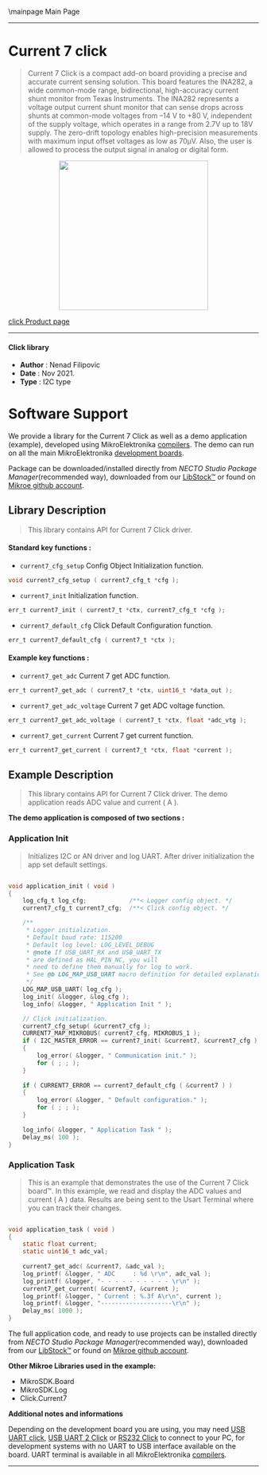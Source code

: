 \mainpage Main Page

---
# Current 7 click

> Current 7 Click is a compact add-on board providing a precise and accurate current sensing solution. This board features the INA282, a wide common-mode range, bidirectional, high-accuracy current shunt monitor from Texas Instruments. The INA282 represents a voltage output current shunt monitor that can sense drops across shunts at common-mode voltages from –14 V to +80 V, independent of the supply voltage, which operates in a range from 2.7V up to 18V supply. The zero-drift topology enables high-precision measurements with maximum input offset voltages as low as 70μV. Also, the user is allowed to process the output signal in analog or digital form.

<p align="center">
  <img src="https://download.mikroe.com/images/click_for_ide/current7_click.png" height=300px>
</p>

[click Product page](https://www.mikroe.com/current-7-click)

---


#### Click library

- **Author**        : Nenad Filipovic
- **Date**          : Nov 2021.
- **Type**          : I2C type


# Software Support

We provide a library for the Current 7 Click
as well as a demo application (example), developed using MikroElektronika
[compilers](https://www.mikroe.com/necto-studio).
The demo can run on all the main MikroElektronika [development boards](https://www.mikroe.com/development-boards).

Package can be downloaded/installed directly from *NECTO Studio Package Manager*(recommended way), downloaded from our [LibStock&trade;](https://libstock.mikroe.com) or found on [Mikroe github account](https://github.com/MikroElektronika/mikrosdk_click_v2/tree/master/clicks).

## Library Description

> This library contains API for Current 7 Click driver.

#### Standard key functions :

- `current7_cfg_setup` Config Object Initialization function.
```c
void current7_cfg_setup ( current7_cfg_t *cfg );
```

- `current7_init` Initialization function.
```c
err_t current7_init ( current7_t *ctx, current7_cfg_t *cfg );
```

- `current7_default_cfg` Click Default Configuration function.
```c
err_t current7_default_cfg ( current7_t *ctx );
```

#### Example key functions :

- `current7_get_adc` Current 7 get ADC function.
```c
err_t current7_get_adc ( current7_t *ctx, uint16_t *data_out );
```

- `current7_get_adc_voltage` Current 7 get ADC voltage function.
```c
err_t current7_get_adc_voltage ( current7_t *ctx, float *adc_vtg );
```

- `current7_get_current` Current 7 get current function.
```c
err_t current7_get_current ( current7_t *ctx, float *current );
```

## Example Description

> This library contains API for Current 7 Click driver.
> The demo application reads ADC value and current ( A ).

**The demo application is composed of two sections :**

### Application Init

> Initializes I2C or AN driver and log UART.
> After driver initialization the app set default settings.

```c

void application_init ( void ) 
{
    log_cfg_t log_cfg;            /**< Logger config object. */
    current7_cfg_t current7_cfg;  /**< Click config object. */

    /** 
     * Logger initialization.
     * Default baud rate: 115200
     * Default log level: LOG_LEVEL_DEBUG
     * @note If USB_UART_RX and USB_UART_TX 
     * are defined as HAL_PIN_NC, you will 
     * need to define them manually for log to work. 
     * See @b LOG_MAP_USB_UART macro definition for detailed explanation.
     */
    LOG_MAP_USB_UART( log_cfg );
    log_init( &logger, &log_cfg );
    log_info( &logger, " Application Init " );

    // Click initialization.
    current7_cfg_setup( &current7_cfg );
    CURRENT7_MAP_MIKROBUS( current7_cfg, MIKROBUS_1 );
    if ( I2C_MASTER_ERROR == current7_init( &current7, &current7_cfg ) ) 
    {
        log_error( &logger, " Communication init." );
        for ( ; ; );
    }
    
    if ( CURRENT7_ERROR == current7_default_cfg ( &current7 ) )
    {
        log_error( &logger, " Default configuration." );
        for ( ; ; );
    }
    
    log_info( &logger, " Application Task " );
    Delay_ms( 100 );
}

```

### Application Task

> This is an example that demonstrates the use of the Current 7 Click board™.
> In this example, we read and display the ADC values and current ( A ) data.
> Results are being sent to the Usart Terminal where you can track their changes.

```c

void application_task ( void ) 
{
    static float current;
    static uint16_t adc_val;
    
    current7_get_adc( &current7, &adc_val );
    log_printf( &logger, " ADC     : %d \r\n", adc_val );
    log_printf( &logger, "- - - - - - - - - - \r\n" );
    current7_get_current( &current7, &current );
    log_printf( &logger, " Current : %.3f A\r\n", current );
    log_printf( &logger, "--------------------\r\n" );
    Delay_ms( 1000 );
}

```

The full application code, and ready to use projects can be installed directly from *NECTO Studio Package Manager*(recommended way), downloaded from our [LibStock&trade;](https://libstock.mikroe.com) or found on [Mikroe github account](https://github.com/MikroElektronika/mikrosdk_click_v2/tree/master/clicks).

**Other Mikroe Libraries used in the example:**

- MikroSDK.Board
- MikroSDK.Log
- Click.Current7

**Additional notes and informations**

Depending on the development board you are using, you may need
[USB UART click](https://www.mikroe.com/usb-uart-click),
[USB UART 2 Click](https://www.mikroe.com/usb-uart-2-click) or
[RS232 Click](https://www.mikroe.com/rs232-click) to connect to your PC, for
development systems with no UART to USB interface available on the board. UART
terminal is available in all MikroElektronika
[compilers](https://shop.mikroe.com/compilers).

---

